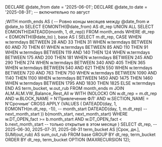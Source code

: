 DECLARE @date_from date = '2025-06-01';
DECLARE @date_to   date = '2025-08-31';  -- включительно по август

;WITH month_ends AS (
    -- Ровно концы месяцев между @date_from и @date_to
    SELECT EOMONTH(@date_from) AS dt_rep
    UNION ALL
    SELECT EOMONTH(DATEADD(month, 1, dt_rep))
    FROM month_ends
    WHERE dt_rep < EOMONTH(@date_to)
),
base AS (
    SELECT
        m.dt_rep,
        CASE
            WHEN w.termdays BETWEEN  28 AND  33 THEN  31
            WHEN w.termdays BETWEEN  60 AND  70 THEN  61
            WHEN w.termdays BETWEEN  85 AND 110 THEN  91
            WHEN w.termdays BETWEEN 119 AND 140 THEN 124
            WHEN w.termdays BETWEEN 175 AND 200 THEN 181
            WHEN w.termdays BETWEEN 245 AND 290 THEN 274
            WHEN w.termdays BETWEEN 340 AND 405 THEN 365
            WHEN w.termdays BETWEEN 540 AND 621 THEN 550
            WHEN w.termdays BETWEEN 720 AND 763 THEN 750
            WHEN w.termdays BETWEEN 1090 AND 1140 THEN 1100
            WHEN w.termdays BETWEEN 1450 AND 1475 THEN 1460
            WHEN w.termdays BETWEEN 1795 AND 1830 THEN 1825
            ELSE w.termdays
        END AS term_bucket,
        w.out_rub
    FROM month_ends m
    JOIN ALM.ALM.VW_Balance_Rest_All w WITH (NOLOCK)
      ON w.dt_rep = m.dt_rep
     AND w.BLOCK_NAME   = N'Привлечение ФЛ'
     AND w.SECTION_NAME = N'Срочные'
    CROSS APPLY (VALUES (
        DATEADD(day, 1, EOMONTH(m.dt_rep, -1)),      -- month_start
        DATEADD(day, 1, m.dt_rep)                     -- next_month_start
    )) b(month_start, next_month_start)
    WHERE w.DT_OPEN_fact >= b.month_start
      AND w.DT_OPEN_fact <  b.next_month_start       -- только открытые в этом месяце
)
SELECT
    dt_rep,                                          -- 2025-06-30, 2025-07-31, 2025-08-31
    term_bucket AS [Срок, дн.],
    SUM(out_rub) AS sum_out_rub
FROM base
GROUP BY dt_rep, term_bucket
ORDER BY dt_rep, term_bucket
OPTION (MAXRECURSION 12);
